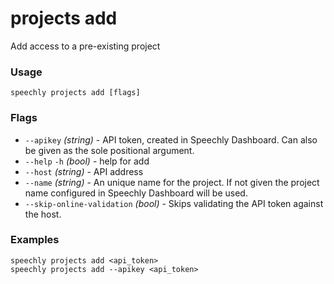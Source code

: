 # projects add

Add access to a pre-existing project

### Usage

```
speechly projects add [flags]
```

### Flags

* `--apikey` _(string)_ - API token, created in Speechly Dashboard. Can also be given as the sole positional argument.
* `--help` `-h` _(bool)_ - help for add
* `--host` _(string)_ - API address
* `--name` _(string)_ - An unique name for the project. If not given the project name configured in Speechly Dashboard will be used.
* `--skip-online-validation` _(bool)_ - Skips validating the API token against the host.

### Examples

```
speechly projects add <api_token>
speechly projects add --apikey <api_token>
```
